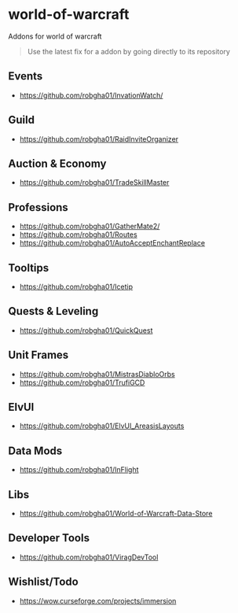# world-of-warcraft
Addons for world of warcraft

>Use the latest fix for a addon by going directly to its repository

## Events
* https://github.com/robgha01/InvationWatch/

## Guild
* https://github.com/robgha01/RaidInviteOrganizer

## Auction & Economy
* https://github.com/robgha01/TradeSkillMaster

## Professions
* https://github.com/robgha01/GatherMate2/
* https://github.com/robgha01/Routes
* https://github.com/robgha01/AutoAcceptEnchantReplace

## Tooltips
* https://github.com/robgha01/Icetip

## Quests & Leveling
* https://github.com/robgha01/QuickQuest

## Unit Frames
* https://github.com/robgha01/MistrasDiabloOrbs
* https://github.com/robgha01/TrufiGCD

## ElvUI
* https://github.com/robgha01/ElvUI_AreasisLayouts

## Data Mods
* https://github.com/robgha01/InFlight

## Libs
* https://github.com/robgha01/World-of-Warcraft-Data-Store

## Developer Tools
* https://github.com/robgha01/ViragDevTool

## Wishlist/Todo
* https://wow.curseforge.com/projects/immersion
